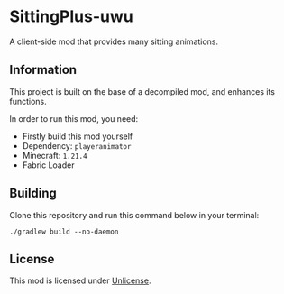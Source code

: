 # SittingPlus-uwu

A client-side mod that provides many sitting animations.

## Information

This project is built on the base of a decompiled mod, and enhances its functions.

In order to run this mod, you need:

- Firstly build this mod yourself
- Dependency: `playeranimator`
- Minecraft: `1.21.4`
- Fabric Loader

## Building

Clone this repository and run this command below in your terminal:

```shell
./gradlew build --no-daemon
```

## License

This mod is licensed under [Unlicense](/LICENSE.txt).